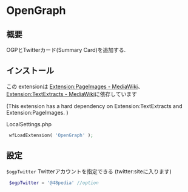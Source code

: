 # OpenGraph
## 概要

OGPとTwitterカード(Summary Card)を追加する.


## インストール
この extensionは [Extension:PageImages \- MediaWiki](https://www.mediawiki.org/wiki/Extension:PageImages)、[Extension:TextExtracts \- MediaWiki](https://www.mediawiki.org/wiki/Extension:TextExtracts)に依存しています

(This extension has a hard dependency on Extension:TextExtracts and Extension:PageImages. )

LocalSettings.php
```php
 wfLoadExtension( 'OpenGraph' );
```

## 設定

```$ogpTwitter``` Twitterアカウントを指定できる (twitter:siteに入ります)

```php
 $ogpTwitter = '@48pedia' //option
```
